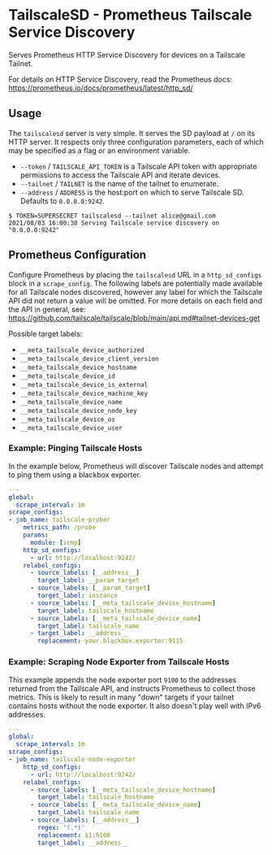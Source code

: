 # TailscaleSD - Prometheus Tailscale Service Discovery

Serves Prometheus HTTP Service Discovery for devices on a Tailscale Tailnet.

For details on HTTP Service Discovery, read the Prometheus docs:
https://prometheus.io/docs/prometheus/latest/http_sd/

## Usage

The `tailscalesd` server is very simple. It serves the SD payload at `/` on its
HTTP server. It respects only three configuration parameters, each of which may
be specified as a flag or an environment variable.

- `--token` / `TAILSCALE_API_TOKEN` is a Tailscale API token with appropriate
  permissions to access the Tailscale API and iterate devices.
- `--tailnet` / `TAILNET` is the name of the tailnet to enumerate.
- `--address` / `ADDRESS` is the host:port on which to serve Tailscale SD.
  Defaults to `0.0.0.0:9242`.

```console
$ TOKEN=SUPERSECRET tailscalesd --tailnet alice@gmail.com
2021/08/03 16:00:38 Serving Tailscale service discovery on "0.0.0.0:9242"
```

## Prometheus Configuration

Configure Prometheus by placing the `tailscalesd` URL in a `http_sd_configs`
block in a `scrape_config`. The following labels are potentially made available
for all Tailscale nodes discovered, however any label for which the Tailscale
API did not return a value will be omitted. For more details on each field and
the API in general, see:
https://github.com/tailscale/tailscale/blob/main/api.md#tailnet-devices-get

Possible target labels:

- `__meta_tailscale_device_authorized`
- `__meta_tailscale_device_client_version`
- `__meta_tailscale_device_hostname`
- `__meta_tailscale_device_id`
- `__meta_tailscale_device_is_external`
- `__meta_tailscale_device_machine_key`
- `__meta_tailscale_device_name`
- `__meta_tailscale_device_node_key`
- `__meta_tailscale_device_os`
- `__meta_tailscale_device_user`

### Example: Pinging Tailscale Hosts

In the example below, Prometheus will discover Tailscale nodes and attempt to
ping them using a blackbox exporter.

```yaml
---
global:
  scrape_interval: 1m
scrape_configs:
- job_name: tailscale-prober
    metrics_path: /probe
    params:
      module: [icmp]
    http_sd_configs:
      - url: http://localhost:9242/
    relabel_configs:
      - source_labels: [__address__]
        target_label: __param_target
      - source_labels: [__param_target]
        target_label: instance
      - source_labels: [__meta_tailscale_device_hostname]
        target_label: tailscale_hostname
      - source_labels: [__meta_tailscale_device_name]
        target_label: tailscale_name
      - target_label: __address__
        replacement: your.blackbox.exporter:9115
```

### Example: Scraping Node Exporter from Tailscale Hosts

This example appends the node exporter port `9100` to the addresses returned
from the Tailscale API, and instructs Prometheus to collect those metrics. This
is likely to result in many "down" targets if your tailnet contains hosts
without the node exporter. It also doesn't play well with IPv6 addresses.

```yaml
---
global:
  scrape_interval: 1m
scrape_configs:
- job_name: tailscale-node-exporter
    http_sd_configs:
      - url: http://localhost:9242/
    relabel_configs:
      - source_labels: [__meta_tailscale_device_hostname]
        target_label: tailscale_hostname
      - source_labels: [__meta_tailscale_device_name]
        target_label: tailscale_name
      - source_labels: [__address__]
        regex: '(.*)'
        replacement: $1:9100
        target_label: __address__
```